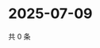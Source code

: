# 2025-07-09

共 0 条

<!-- BEGIN ZHIHUQUESTIONS -->
<!-- 最后更新时间 Wed Jul 09 2025 02:16:34 GMT+0800 (China Standard Time) -->

<!-- END ZHIHUQUESTIONS -->
